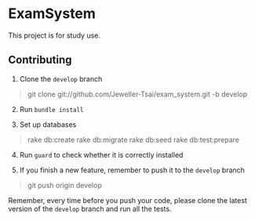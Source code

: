 # ExamSystem

This project is for study use.

## Contributing

1. Clone the `develop` branch

>    git clone git://github.com/Jeweller-Tsai/exam_system.git -b develop

2. Run `bundle install`

3. Set up databases

>    rake db:create
>    rake db:migrate
>    rake db:seed
>    rake db:test:prepare

4. Run `guard` to check whether it is correctly installed

5. If you finish a new feature, remember to push it to the `develop`
   branch

>    git push origin develop

Remember, every time before you push your code, please clone the latest
version of the `develop` branch and run all the tests.
